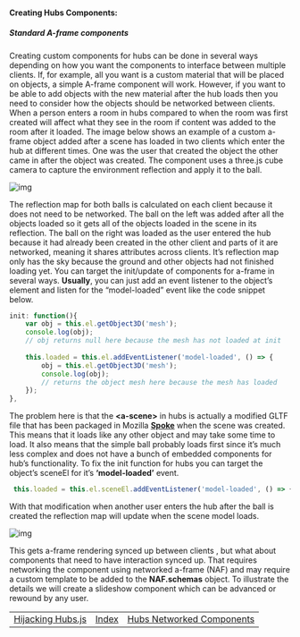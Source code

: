 #### **Creating Hubs Components:**

##### Standard A-frame components

Creating custom components for hubs can be done in several ways depending on how you want the components to interface between multiple clients.  If, for example, all you want is a custom material that will be placed on objects, a simple A-frame component will work.  However, if you want to be able to add objects with the new material after the hub loads then you need to consider how the objects should be networked between clients.  When a person enters a room in hubs compared to when the room was first created will affect what they see in the room if content was added to the room after it loaded.  The image below shows an example of a custom a-frame object added after a scene has loaded in two clients which enter the hub at different times.  One was the user that created the object the other came in after the object was created.  The component uses a three.js cube camera to capture the environment reflection and apply it to the ball.



![img](https://lh6.googleusercontent.com/b6yKzfL1-ejdY8X_NT9sGMJpVBbScSeJy-2iG_TAz07VUdYb3GNYOtetsorlVIA_e6ae2DIe5b39boGRMzU3iHhtE93JmrTJP_BdqkE3Bvv_UkczgRlcAwlna3LCeF2fpAaLA8ki)



The reflection map for both balls is calculated on each client because it does not need to be networked.  The ball on the left was added after all the objects loaded so it gets all of the objects loaded in the scene in its reflection.  The ball on the right was loaded as the user entered the hub because it had already been created in the other client and parts of it are networked, meaning it shares attributes across clients.  It’s reflection map only has the sky because the ground and other objects had not finished loading yet.  You can target the init/update of components for a-frame in several ways.  **Usually**, you can just add an event listener to the object’s element and listen for the “model-loaded” event like the code snippet below.


```javascript
init: function(){
    var obj = this.el.getObject3D('mesh');
	console.log(obj);
	// obj returns null here because the mesh has not loaded at init
        
   	this.loaded = this.el.addEventListener('model-loaded', () => {
		obj = this.el.getObject3D('mesh');
		console.log(obj);
		// returns the object mesh here because the mesh has loaded
    });
},
```
The problem here is that the **\<a-scene>** in hubs is actually a modified GLTF file that has been packaged in Mozilla [**Spoke**](https://hubs.mozilla.com/spoke) when the scene was created.  This means that it loads like any other object and may take some time to load.  It also means that the simple ball probably loads first since it’s much less complex and does not have a bunch of embedded components for hub’s functionality.  To fix the init function for hubs you can target the object’s sceneEl for it’s **‘model-loaded’** event.

```javascript
 this.loaded = this.el.sceneEl.addEventListener('model-loaded', () => {
```

With that modification when another user enters the hub after the ball is created the reflection map will update when the scene model loads.



![img](https://lh6.googleusercontent.com/QYZcTwN9S7x9n4LrpfVUl_M_WkSGuByCJ9jUzEfAEAXTLK1EbEes9P8h7ryQJu0qcYXFu9KNlkpFkZu9GRmfrsOZfgg0Sls4rgvmltYV7c_gk3k9xFvT7-IitYBn-jF3Y4eQaxq2)



This gets a-frame rendering synced up between clients , but what about components that need to have interaction synced up.  That requires networking the component using networked a-frame (NAF) and may require a custom template to be added to the **NAF.schemas** object.  To illustrate the details we will create a slideshow component which can be advanced or rewound by any user.

|                                                              |                                                              |                                                              |
| :----------------------------------------------------------- | :----------------------------------------------------------: | -----------------------------------------------------------: |
| [Hijacking Hubs.js](https://github.com/colinfizgig/Custom-Hubs-Components/docs/blob/ghpages/HijackingHubs.md) | [Index](https://github.com/colinfizgig/Custom-Hubs-Components/docs/blob/ghpages/CustomizinghubsTitle.md) | [Hubs Networked Components](https://github.com/colinfizgig/Custom-Hubs-Components/docs/blob/ghpages/HubsNetworkedComponents.md) |